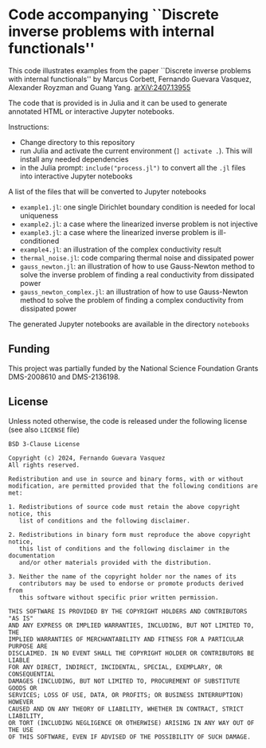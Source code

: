 # Code accompanying ``Discrete inverse problems with internal functionals''
This code illustrates examples from the paper ``Discrete inverse problems with internal functionals'' by Marcus Corbett, Fernando Guevara Vasquez, Alexander Royzman and Guang Yang. [arXiV:2407.13955](https://arxiv.org/abs/2407.13955)

The code that is provided is in Julia and it can be used to generate annotated HTML or interactive Jupyter notebooks.

Instructions:
* Change directory to this repository
* run Julia and activate the current environment (`] activate .`). This will install any needed dependencies
* in the Julia prompt: `include("process.jl")` to convert all the `.jl` files into interactive Jupyter notebooks

A list of the files that will be converted to Jupyter notebooks
* `example1.jl`: one single Dirichlet boundary condition is needed for local uniqueness
* `example2.jl`: a case where the linearized inverse problem is not injective
* `example3.jl`: a case where the linearized inverse problem is ill-conditioned
* `example4.jl`: an illustration of the complex conductivity result
* `thermal_noise.jl`: code comparing thermal noise and dissipated power
* `gauss_newton.jl`: an illustration of how to use Gauss-Newton method to solve the inverse problem of finding a real conductivity from dissipated power
* `gauss_newton_complex.jl`: an illustration of how to use Gauss-Newton method to solve the problem of finding a complex conductivity from dissipated power


The generated Jupyter notebooks are available in the directory `notebooks`

## Funding
This project was partially funded by the National Science Foundation Grants DMS-2008610 and DMS-2136198.

## License
Unless noted otherwise, the code is released under the following license (see also `LICENSE` file)
```
BSD 3-Clause License

Copyright (c) 2024, Fernando Guevara Vasquez
All rights reserved.

Redistribution and use in source and binary forms, with or without
modification, are permitted provided that the following conditions are met:

1. Redistributions of source code must retain the above copyright notice, this
   list of conditions and the following disclaimer.

2. Redistributions in binary form must reproduce the above copyright notice,
   this list of conditions and the following disclaimer in the documentation
   and/or other materials provided with the distribution.

3. Neither the name of the copyright holder nor the names of its
   contributors may be used to endorse or promote products derived from
   this software without specific prior written permission.

THIS SOFTWARE IS PROVIDED BY THE COPYRIGHT HOLDERS AND CONTRIBUTORS "AS IS"
AND ANY EXPRESS OR IMPLIED WARRANTIES, INCLUDING, BUT NOT LIMITED TO, THE
IMPLIED WARRANTIES OF MERCHANTABILITY AND FITNESS FOR A PARTICULAR PURPOSE ARE
DISCLAIMED. IN NO EVENT SHALL THE COPYRIGHT HOLDER OR CONTRIBUTORS BE LIABLE
FOR ANY DIRECT, INDIRECT, INCIDENTAL, SPECIAL, EXEMPLARY, OR CONSEQUENTIAL
DAMAGES (INCLUDING, BUT NOT LIMITED TO, PROCUREMENT OF SUBSTITUTE GOODS OR
SERVICES; LOSS OF USE, DATA, OR PROFITS; OR BUSINESS INTERRUPTION) HOWEVER
CAUSED AND ON ANY THEORY OF LIABILITY, WHETHER IN CONTRACT, STRICT LIABILITY,
OR TORT (INCLUDING NEGLIGENCE OR OTHERWISE) ARISING IN ANY WAY OUT OF THE USE
OF THIS SOFTWARE, EVEN IF ADVISED OF THE POSSIBILITY OF SUCH DAMAGE.
